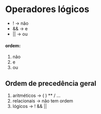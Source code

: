 # Operadores lógicos

* !  → não
* && → e
* || → ou

#### ordem:
1. não
2. e
3. ou

## Ordem de precedência geral
1. aritméticos → ( ) ** / ...
2. relacionais → não tem ordem
3. lógicos     → ! && ||
